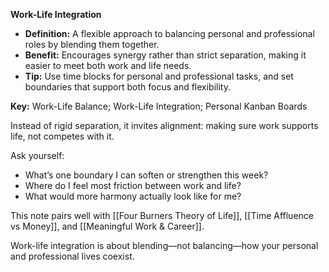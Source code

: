 **Work-Life Integration**

- **Definition:** A flexible approach to balancing personal and professional roles by blending them together.
- **Benefit:** Encourages synergy rather than strict separation, making it easier to meet both work and life needs.
- **Tip:** Use time blocks for personal and professional tasks, and set boundaries that support both focus and flexibility.

**Key:** Work-Life Balance; Work-Life Integration; Personal Kanban Boards


Instead of rigid separation, it invites alignment: making sure work supports life, not competes with it.

Ask yourself:
- What’s one boundary I can soften or strengthen this week?
- Where do I feel most friction between work and life?
- What would more harmony actually look like for me?

This note pairs well with [[Four Burners Theory of Life]], [[Time Affluence vs Money]], and [[Meaningful Work & Career]].

Work-life integration is about blending—not balancing—how your personal and professional lives coexist.